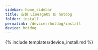 ```yaml
---
sidebar: home_sidebar
title: 安装 LineageOS 到 hotdog
folder: install
permalink: /devices/hotdog/install
device: hotdog
---
```

{% include templates/device_install.md %}
